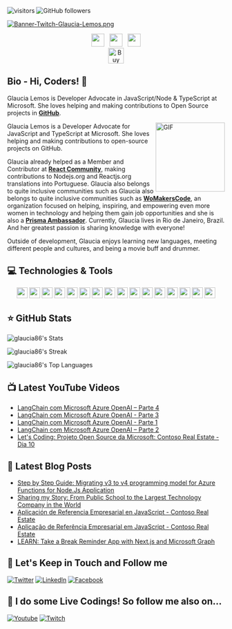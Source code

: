 ![visitors](https://visitor-badge.glitch.me/badge?page_id=glaucia86.visitor-badge)
![GitHub followers](https://img.shields.io/github/followers/glaucia86?style=social)

[![Banner-Twitch-Glaucia-Lemos.png](https://i.postimg.cc/L8ZjLxZm/Banner-Twitch-Glaucia-Lemos.png)](https://postimg.cc/ZW49hFcQ)

<p align='center'>
<a href="https://dev.to/glaucia86"><img height="30" src="https://github.com/stephenajulu/WaylonWalker/blob/main/icon/dev.png?raw=true"></a>&nbsp;&nbsp;
<a href="https://twitter.com/glaucia_lemos86"><img height="30" src="https://github.com/stephenajulu/WaylonWalker/blob/main/icon/twitter.png?raw=true"></a>&nbsp;&nbsp;
<a href="https://www.linkedin.com/in/glaucialemos/"><img height="30" src="https://github.com/stephenajulu/WaylonWalker/blob/main/icon/linkedin.png?raw=true"></a>
</br>
<a href='https://ko-fi.com/I3I644UCW' target='_blank'><img height='36' style='border:0px;height:36px;' src='https://cdn.ko-fi.com/cdn/kofi3.png?v=2' border='0' alt='Buy Me a Coffee at ko-fi.com' /></a>
</p>


## Bio - Hi, Coders! 👋

Glaucia Lemos is Developer Advocate in JavaScript/Node & TypeScript at Microsoft. She loves helping and making contributions to Open Source projects in **[GitHub](https://github.com/glaucia86)**. 

<img align="right" alt="GIF" height="160px" src="https://media.giphy.com/media/du3J3cXyzhj75IOgvA/giphy.gif" />

Glaucia Lemos is a Developer Advocate for JavaScript and TypeScript at Microsoft. She loves helping and making contributions to open-source projects on GitHub.

Glaucia already helped as a Member and Contributor at **[React Community](https://github.com/reactjs)**, making contributions to Nodejs.org and Reactjs.org translations into Portuguese. Glaucia also belongs to quite inclusive communities such as Glaucia also belongs to quite inclusive communities such as **[WoMakersCode](https://womakerscode.org/)**, an organization focused on helping, inspiring, and empowering even more women in technology and helping them gain job opportunities and she is also a **[Prisma Ambassador](https://www.prisma.io/ambassador)**. Currently, Glaucia lives in Rio de Janeiro, Brazil. And her greatest passion is sharing knowledge with everyone!

Outside of development, Glaucia enjoys learning new languages, meeting different people and cultures, and being a movie buff and drummer.

## 💻 Technologies & Tools

<p align="center">

<img src="https://img.shields.io/badge/javascript-%23F7DF1E.svg?&style=for-the-badge&logo=javascript&logoColor=black" height="25"/>
<img src="https://img.shields.io/badge/typescript%20-%23007ACC.svg?&style=for-the-badge&logo=typescript&logoColor=white" height="25"/>
<img src="https://img.shields.io/badge/node.js%20-%2343853D.svg?&style=for-the-badge&logo=node.js&logoColor=white" height="25"/>
<img src="https://img.shields.io/badge/express.js%20-%23404d59.svg?&style=for-the-badge" height="25"/>
<img src="https://img.shields.io/badge/vuejs%20-%2335495e.svg?&style=for-the-badge&logo=vue.js&logoColor=%234FC08D" height="25"/>
<img src="https://img.shields.io/badge/react%20-%2320232a.svg?&style=for-the-badge&logo=react&logoColor=%2361DAFB" height="25"/>
<img src="https://img.shields.io/badge/svelte%20-%2320232a.svg?&color=4A4A55&style=for-the-badge&logo=svelte&logoColor=%FF3E00" height="25"/>
<img src="https://img.shields.io/badge/angular%20-%23DD0031.svg?&style=for-the-badge&logo=angular&logoColor=white" height="25"/>
<img src="https://img.shields.io/badge/bootstrap%20-%23563D7C.svg?&style=for-the-badge&logo=bootstrap&logoColor=white" height="25"/>
<img src="https://img.shields.io/badge/postgres-%23316192.svg?&style=for-the-badge&logo=postgresql&logoColor=white" height="25"/>
<img src="https://img.shields.io/badge/-npm-CB3837?style=flat-square&logo=npm" height="25"/>
<img src="https://img.shields.io/badge/-GitHub-181717?style=flat-square&logo=github" height="25"/>
<img src="https://img.shields.io/badge/MongoDB-%234ea94b.svg?&style=for-the-badge&logo=mongodb&logoColor=white" height="25"/>
<img src="https://img.shields.io/badge/dotnet-net%23239120.svg?color=5C2D91&style=for-the-badge&logo=.net&logoColor=white" height="25"/>
<img src="https://img.shields.io/badge/Microsoft%20Azure-0089D6?logo=microsoft-azure&logoColor=white&style=for-the-badge" height="25"/>
<img src="https://img.shields.io/badge/c%23%20-%23239120.svg?&style=for-the-badge&logo=c-sharp&logoColor=white" height="25"/>

</p>


## ⭐ GitHub Stats

![glaucia86's Stats](https://github-readme-stats.vercel.app/api?username=glaucia86&theme=radical&show_icons=true&hide_border=true&count_private=true)

![glaucia86's Streak](https://github-readme-streak-stats.herokuapp.com/?user=glaucia86&theme=radical&hide_border=true)

![glaucia86's Top Languages](https://github-readme-stats.vercel.app/api/top-langs/?username=glaucia86&theme=radical&show_icons=true&hide_border=true&layout=compact)

## 📺 Latest YouTube Videos
<!-- YOUTUBE:START -->
- [LangChain com Microsoft Azure OpenAI – Parte 4](https://www.youtube.com/watch?v=ECac2SR9Tks)
- [LangChain com Microsoft Azure OpenAI - Parte 3](https://www.youtube.com/watch?v=n5H6YwHhGVo)
- [LangChain com Microsoft Azure OpenAI - Parte 1](https://www.youtube.com/watch?v=2BApB0JtzZI)
- [LangChain com Microsoft Azure OpenAI – Parte 2](https://www.youtube.com/watch?v=wp8CloDmwPQ)
- [Let&#39;s Coding: Projeto Open Source da Microsoft: Contoso Real Estate - Dia 10](https://www.youtube.com/watch?v=-3qwe2PHJfg)
<!-- YOUTUBE:END -->

## 📕 Latest Blog Posts

<!-- BLOG-POST-LIST:START -->
- [Step by Step Guide: Migrating v3 to v4 programming model for Azure Functions for Node.Js Application](https://dev.to/azure/step-by-step-guide-migrating-v3-to-v4-programming-model-for-azure-functions-for-nodejs-application-dbn)
- [Sharing my Story: From Public School to the Largest Technology Company in the World](https://dev.to/glaucia86/sharing-my-story-from-public-school-to-the-largest-technology-company-in-the-world-1m2g)
- [Aplicación de Referencia Empresarial en JavaScript - Contoso Real Estate](https://dev.to/azure/aplicacion-de-referencia-empresarial-en-javascript-contoso-real-estate-63i)
- [Aplicação de Referência Empresarial em JavaScript - Contoso Real Estate](https://dev.to/azure/aplicacao-de-referencia-empresarial-em-javascript-contoso-real-estate-23ia)
- [LEARN: Take a Break Reminder App with Next.js and Microsoft Graph](https://dev.to/azure/learn-take-a-break-reminder-app-3gj6)
<!-- BLOG-POST-LIST:END -->

## 🎯 Let's Keep in Touch and Follow me 

[![Twitter](https://img.shields.io/badge/twitter-%231DA1F2.svg?&style=for-the-badge&logo=twitter&logoColor=white)](https://twitter.com/glaucia_lemos86)
[![LinkedIn](https://img.shields.io/badge/linkedin-%230077B5.svg?&style=for-the-badge&logo=linkedin&logoColor=white)](https://www.linkedin.com/in/glaucialemos/)
[![Facebook](https://img.shields.io/badge/facebook-%231877F2.svg?&style=for-the-badge&logo=facebook&logoColor=white)](https://www.facebook.com/glaucia.lemos.1029)


## 🔴 I do some Live Codings! So follow me also on...

[![Youtube](https://img.shields.io/badge/youtube-%23FF0000.svg?&style=for-the-badge&logo=youtube&logoColor=white)](https://www.youtube.com/user/l32759)
[![Twitch](https://img.shields.io/badge/twitch-%239146FF.svg?&style=for-the-badge&logo=twitch&logoColor=white)](https://www.twitch.tv/glaucia_lemos86)
